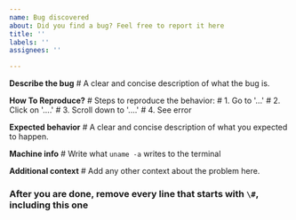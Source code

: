 ```yaml
---
name: Bug discovered
about: Did you find a bug? Feel free to report it here
title: ''
labels: ''
assignees: ''

---
```


**Describe the bug**
\# A clear and concise description of what the bug is.

**How To Reproduce?**
\# Steps to reproduce the behavior:
\# 1. Go to '...'
\# 2. Click on '....'
\# 3. Scroll down to '....'
\# 4. See error

**Expected behavior**
\# A clear and concise description of what you expected to happen.

**Machine info**
\# Write what `uname -a` writes to the terminal

**Additional context**
\# Add any other context about the problem here.

### After you are done, remove every line that starts with `\#`, including this one
